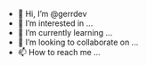 - 👋 Hi, I’m @gerrdev
- 👀 I’m interested in ...
- 🌱 I’m currently learning ...
- 💞️ I’m looking to collaborate on ...
- 📫 How to reach me ...

<!---
gerrdev/gerrdev is a ✨ special ✨ repository because its `README.md` (this file) appears on your GitHub profile.
You can click the Preview link to take a look at your changes.
--->
